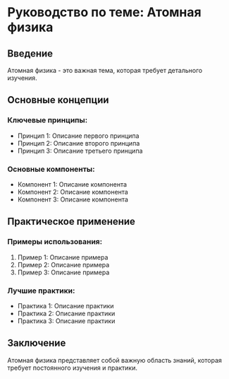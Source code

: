 
# Руководство по теме: Атомная физика

## Введение

Атомная физика - это важная тема, которая требует детального изучения.

## Основные концепции

### Ключевые принципы:
- Принцип 1: Описание первого принципа
- Принцип 2: Описание второго принципа
- Принцип 3: Описание третьего принципа

### Основные компоненты:
- Компонент 1: Описание компонента
- Компонент 2: Описание компонента
- Компонент 3: Описание компонента

## Практическое применение

### Примеры использования:
1. Пример 1: Описание примера
2. Пример 2: Описание примера
3. Пример 3: Описание примера

### Лучшие практики:
- Практика 1: Описание практики
- Практика 2: Описание практики
- Практика 3: Описание практики

## Заключение

Атомная физика представляет собой важную область знаний, которая требует постоянного изучения и практики.
